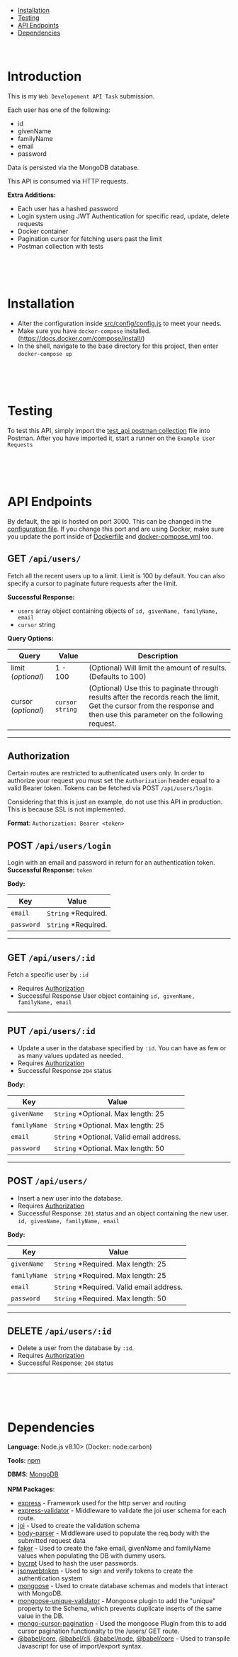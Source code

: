 * [Installation](#installation)
* [Testing](#testing)
* [API Endpoints](#api-endpoints)
* [Dependencies](#dependencies)
<br><br><br>
# Introduction

This is my `Web Developement API Task` submission.

Each user has one of the following:
* id
* givenName
* familyName
* email
* password

Data is persisted via the MongoDB database.

This API is consumed via HTTP requests.

**Extra Additions:**
* Each user has a hashed password
* Login system using JWT Authentication for specific read, update, delete requests
* Docker container
* Pagination cursor for fetching users past the limit
* Postman collection with tests

<br><br><br>

# Installation
* Alter the configuration inside [src/config/config.js](src/config/config.js) to meet your needs.
* Make sure you have `docker-compose` installed. (https://docs.docker.com/compose/install/)
* In the shell, navigate to the base directory for this project, then enter `docker-compose up`

<br><br><br>

# Testing

To test this API, simply import the [test_api postman collection](test_api.postman_collection.json) file into Postman. After you have imported it, start a runner on the `Example User Requests`

<br><br><br>

# API Endpoints

By default, the api is hosted on port 3000. This can be changed in the [configuration file](src/config/config.js). If you change this port and are using Docker, make sure you update the port inside of [Dockerfile](Dockerfile) and [docker-compose.yml](docker-compose.yml) too.


## GET `/api/users/`
Fetch all the recent users up to a limit. Limit is 100 by default. You can also specify a cursor to paginate future requests after the limit. 

**Successful Response:**
* `users` array object containing objects of `id, givenName, familyName, email`
* `cursor` string


**Query Options:**

| Query | Value                | Description  |
| ------ | ------------------- | ------------ |
 limit (*optional*) | 1 - 100 | (Optional) Will limit the amount of results. (Defaults to 100)
cursor (*optional*)  | `cursor string` | (Optional) Use this to paginate through results after the records reach the limit. Get the cursor from the response and then use this parameter on the following request.

---

## Authorization
Certain routes are restricted to authenticated users only. In order to authorize your request you must set the `Authorization` header equal to a valid Bearer token. Tokens can be fetched via POST `/api/users/login`.

Considering that this is just an example, do not use this API in production. This is because SSL is not implemented.

**Format**: `Authorization: Bearer <token>`

## POST `/api/users/login`
Login with an email and password in return for an authentication token.
**Successful Response:**  `token`

**Body:**

| Key  | Value  |
----------- | -----------
 `email` | `String` *Required.
`password` | `String` *Required.

---

## GET `/api/users/:id`
Fetch a specific user by `:id`
* Requires [Authorization](#authorization)
* Successful Response  User object containing `id, givenName, familyName, email`

---

## PUT `/api/users/:id`
* Update a user in the database specified by `:id`. You can have as few or as many values updated as needed.
* Requires [Authorization](#authorization)
* Successful Response  `204` status

**Body:**

| Key  | Value  |
----------- | -----------
 `givenName` | `String` *Optional. Max length: 25
 `familyName` | `String` *Optional. Max length: 25
 `email` | `String` *Optional. Valid email address.
`password` | `String` *Optional. Max length: 50

---


## POST `/api/users/`
* Insert a new user into the database.
* Requires [Authorization](#authorization)
* Successful Response:  `201` status and an object containing the new user. `id, givenName, familyName, email`

**Body:**

| Key  | Value  |
----------- | -----------
 `givenName` | `String` *Required. Max length: 25
 `familyName` | `String` *Required. Max length: 25
 `email` | `String` *Required. Valid email address.
`password` | `String` *Required. Max length: 50


---

## DELETE `/api/users/:id`
* Delete a user from the database by `:id`.
* Requires [Authorization](#authorization)
* Successful Response:  `204` status

---

<br><br><br>

# Dependencies

**Language**: Node.js v8.10> (Docker: node:carbon)

**Tools**: [npm](https://www.npmjs.com/get-npm)

**DBMS**: [MongoDB](https://docs.mongodb.com/manual/administration/install-community/)
<br><br>
**NPM Packages**:
 * [express](https://www.npmjs.com/package/express) - Framework used for the http server and routing
 * [express-validator](https://www.npmjs.com/package/express-validation) - Middleware to validate the joi user schema for each route.
 * [joi](https://www.npmjs.com/package/joi) - Used to create the validation schema
 * [body-parser](https://www.npmjs.com/package/body-parser) - Middleware used to populate the req.body with the submitted request data
 * [faker](https://www.npmjs.com/package/faker) - Used to create the fake email, givenName and familyName values when populating the DB with dummy users.
 * [bycrpt](https://www.npmjs.com/package/bcrypt) Used to hash the user passwords.
 * [jsonwebtoken](https://www.npmjs.com/package/jsonwebtoken) - Used to sign and verify tokens to create the authentication system
 * [mongoose](https://www.npmjs.com/package/mongoose) - Used to create database schemas and models that interact with MongoDB.
 * [mongoose-unique-validator](https://www.npmjs.com/mongoose-unique-validator) - Mongoose plugin to add the "unique" property to the Schema, which prevents duplicate inserts of the same value in the DB.
 * [mongo-cursor-pagination](https://www.npmjs.com/package/mongo-cursor-pagination) - Used the mongoose Plugin from this to add cursor pagination functionalty to the /users/ GET route.
 * [@babel/core](https://www.npmjs.com/package/@babel/core), [@babel/cli](https://www.npmjs.com/package/@babel/cli), [@babel/node](https://www.npmjs.com/package/@babel/node), [@babel/core](https://www.npmjs.com/package/@babel/preset-env) - Used to transpile Javascript for use of import/export syntax.
 
